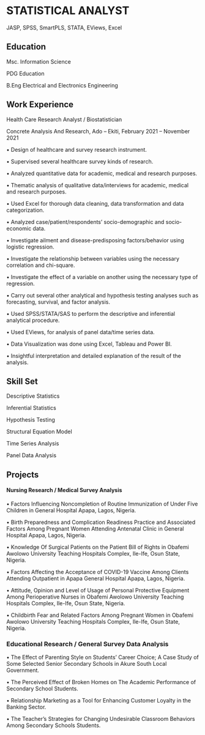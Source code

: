 # STATISTICAL ANALYST
JASP, SPSS, SmartPLS, STATA, EViews, Excel 

## Education
Msc. Information Science

PDG Education

B.Eng Electrical and Electronics Engineering 

## Work Experience 
Health Care Research Analyst / Biostatistician  

Concrete Analysis And Research, Ado – Ekiti,  		       February 2021 – November 2021 

• Design of healthcare and survey research instrument.

• Supervised several healthcare survey kinds of research. 

• Analyzed quantitative data for academic, medical and research purposes. 

• Thematic analysis of qualitative data/interviews for academic, medical and research purposes. 

• Used Excel for thorough data cleaning, data transformation and data categorization. 

• Analyzed case/patient/respondents’ socio-demographic and socio-economic data. 

• Investigate ailment and disease-predisposing factors/behavior using logistic regression. 

• Investigate the relationship between variables using the necessary correlation and chi-square. 

• Investigate the effect of a variable on another using the necessary type of regression. 

• Carry out several other analytical and hypothesis testing analyses such as forecasting, survival, and factor analysis. 

• Used SPSS/STATA/SAS to perform the descriptive and inferential analytical procedure. 

• Used EViews, for analysis of panel data/time series data.  

• Data Visualization was done using Excel, Tableau and Power BI. 

• Insightful interpretation and detailed explanation of the result of the analysis. 

## Skill Set
Descriptive Statistics 

Inferential Statistics 

Hypothesis Testing 

Structural Equation Model

Time Series Analysis

Panel Data Analysis 


## Projects  
#### Nursing Research / Medical Survey Analysis 
•	Factors Influencing Noncompletion of Routine Immunization of Under Five Children in General Hospital Apapa, Lagos, Nigeria.

•	Birth Preparedness and Complication Readiness Practice and Associated Factors Among Pregnant Women Attending Antenatal Clinic in General Hospital Apapa, Lagos, Nigeria.

•	Knowledge Of Surgical Patients on the Patient Bill of Rights in Obafemi Awolowo University Teaching Hospitals Complex, Ile-Ife, Osun State, Nigeria. 

•	Factors Affecting the Acceptance of COVID-19 Vaccine Among Clients Attending Outpatient in Apapa General Hospital Apapa, Lagos, Nigeria. 

•	Attitude, Opinion and Level of Usage of Personal Protective Equipment Among Perioperative Nurses in Obafemi Awolowo University Teaching Hospitals Complex, Ile-Ife, Osun State, Nigeria. 

•	Childbirth Fear and Related Factors Among Pregnant Women in Obafemi Awolowo University Teaching Hospitals Complex, Ile-Ife, Osun State, Nigeria.  

### Educational Research / General Survey Data Analysis  
•	The Effect of Parenting Style on Students’ Career Choice; A Case Study of Some Selected Senior Secondary Schools in Akure South Local Government. 

•	The Perceived Effect of Broken Homes on The Academic Performance of Secondary School Students. 

•	Relationship Marketing as a Tool for Enhancing Customer Loyalty in the Banking Sector. 

•	The Teacher’s Strategies for Changing Undesirable Classroom Behaviors Among Secondary Schools Students.   



